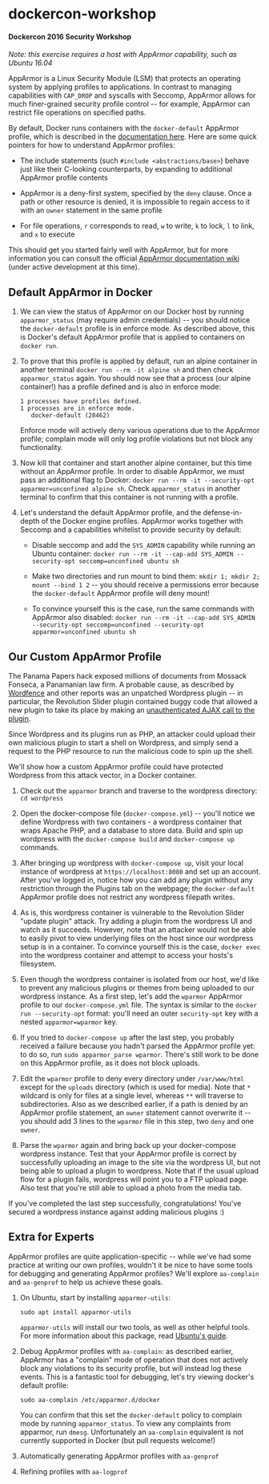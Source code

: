 # dockercon-workshop
#### Dockercon 2016 Security Workshop

_Note: this exercise requires a host with AppArmor capability, such as Ubuntu 16.04_

AppArmor is a Linux Security Module (LSM) that protects an operating system by applying profiles to applications.
In contrast to managing capabilities with `CAP_DROP` and syscalls with Seccomp, AppArmor allows for much finer-grained
security profile control -- for example, AppArmor can restrict file operations on specified paths.


By default, Docker runs containers with the `docker-default` AppArmor profile, which is described in the [documentation here](https://docs.docker.com/engine/security/apparmor/#understand-the-policies).  Here are some quick pointers for how to understand AppArmor profiles:
  
  - The include statements (such `#include <abstractions/base>`) behave just like their C-looking counterparts,
  by expanding to additional AppArmor profile contents

  - AppArmor is a deny-first system, specified by the `deny` clause.  Once a path or other resource is denied, it is impossible
  to regain access to it with an `owner` statement in the same profile

  - For file operations, `r` corresponds to read, `w` to write, `k` to lock, `l` to link, and `x` to execute

 This should get you started fairly well with AppArmor, but for more information you can consult the official [AppArmor documentation wiki](http://wiki.apparmor.net/index.php/Documentation) (under active development at this time).

## Default AppArmor in Docker

1.  We can view the status of AppArmor on our Docker host by running `apparmor_status` (may require admin credentials) -- you should notice the `docker-default` profile is in enforce mode.  As described above, this is Docker's default AppArmor profile that is applied to containers on `docker run`.

2.  To prove that this profile is applied by default, run an alpine container in another terminal `docker run --rm -it alpine sh` and then check `apparmor_status` again.  You should now see that a process (our alpine container!) has a profile defined and is also in enforce mode:
    ```
    1 processes have profiles defined.
    1 processes are in enforce mode.
       docker-default (28462)
    ```

    Enforce mode will actively deny various operations due to the AppArmor profile; complain mode will only log profile violations but not block any functionality.

3.  Now kill that container and start another alpine container, but this time without an AppArmor profile.  In order to disable AppArmor, we must pass an additional flag to Docker: `docker run --rm -it --security-opt apparmor=unconfined alpine sh`.  Check `apparmor_status` in another terminal to confirm that this container is not running with a profile.

4.  Let's understand the default AppArmor profile, and the defense-in-depth of the Docker engine profiles.  AppArmor works together with Seccomp and a capabilities whitelist to provide security by default:
	- Disable seccomp and add the `SYS_ADMIN` capability while running an Ubuntu container: `docker run --rm -it --cap-add SYS_ADMIN --security-opt seccomp=unconfined ubuntu sh`

	- Make two directories and run mount to bind them: `mkdir 1; mkdir 2; mount --bind 1 2` -- you should receive a permissions error because the `docker-default` AppArmor profile will deny mount!

	- To convince yourself this is the case, run the same commands with AppArmor also disabled: `docker run --rm -it --cap-add SYS_ADMIN --security-opt seccomp=unconfined --security-opt apparmor=unconfined ubuntu sh`


## Our Custom AppArmor Profile

The Panama Papers hack exposed millions of documents from Mossack Fonseca, a Panamanian law firm.  A probable cause, as described by [Wordfence](https://www.wordfence.com/blog/2016/04/mossack-fonseca-breach-vulnerable-slider-revolution/) and other reports was an unpatched Wordpress plugin -- in particular, the Revolution Slider plugin contained buggy code that allowed a new plugin to take its place by making an [unauthenticated AJAX call to the plugin](https://www.wordfence.com/wp-content/uploads/2016/04/Screen-Shot-2016-04-07-at-10.31.37-AM.png).


Since Wordpress and its plugins run as PHP, an attacker could upload their own malicious plugin to start a shell on Wordpress, and simply send a request to the PHP resource to run the malicious code to spin up the shell.


We'll show how a custom AppArmor profile could have protected Wordpress from this attack vector, in a Docker container.


1.  Check out the `apparmor` branch and traverse to the wordpress directory: `cd wordpress`

2.  Open the docker-compose file (`docker-compose.yml`) -- you'll notice we define Wordpress with two containers - a wordpress container that wraps Apache PHP, and a database to store data.  Build and spin up wordpress with the `docker-compose build` and `docker-compose up` commands.

3.  After bringing up wordpress with `docker-compose up`, visit your local instance of wordpress at `https://localhost:8080` and set up an account.  After you've logged in, notice how you can add any plugin without any restriction through the Plugins tab on the webpage; the `docker-default` AppArmor profile does not restrict any wordpress filepath writes.

4.  As is, this wordpress container is vulnerable to the Revolution Slider "update plugin" attack.  Try adding a plugin from the wordpress UI and watch as it succeeds.
However, note that an attacker would not be able to easily pivot to view underlying files on the host since our wordpress setup is in a container.  To convince yourself this is the case, `docker exec` into the wordpress container and attempt to access your hosts's filesystem.

5.  Even though the wordpress container is isolated from our host, we'd like to prevent any malicious plugins or themes from being uploaded to our wordpress instance.  As a first step, let's add the `wparmor` AppArmor profile to our `docker-compose.yml` file.  The syntax is similar to the `docker run --security-opt` format: you'll need an outer `security-opt` key with a nested `apparmor=wparmor` key.

6.  If you tried to `docker-compose up` after the last step, you probably received a failure because you hadn't parsed the AppArmor profile yet: to do so, run `sudo apparmor_parse wparmor`.  There's still work to be done on this AppArmor profile, as it does not block uploads.

7.  Edit the `wparmor` profile to deny every directory under `/var/www/html` except for the `uploads` directory (which is used for media).  Note that `*` wildcard is only for files at a single level, whereas `**` will traverse to subdirectories.  Also as we described earlier, if a path is denied by an AppArmor profile statement, an `owner` statement cannot overwrite it -- you should add 3 lines to the `wparmor` file in this step, two `deny` and one `owner`.

8.  Parse the `wparmor` again and bring back up your docker-compose wordpress instance.  Test that your AppArmor profile is correct by successfully uploading an image to the site via the wordpress UI, but not being able to upload a plugin to wordpress.  Note that if the usual upload flow for a plugin fails, wordpress will point you to a FTP upload page.  Also test that you're still able to upload a photo from the media tab.

If you've completed the last step successfully, congratulations!  You've secured a wordpress instance against adding malicious plugins :)


## Extra for Experts

AppArmor profiles are quite application-specific -- while we've had some practice at writing our own profiles, wouldn't it be nice to have some tools for debugging and generating AppArmor profiles?  We'll explore `aa-complain` and `aa-genprof` to help us achieve these goals.

1.  On Ubuntu, start by installing `apparmor-utils`:

    `sudo apt install apparmor-utils`

    `apparmor-utils` will install our two tools, as well as other helpful tools.  For more information about this package, read [Ubuntu's guide](https://help.ubuntu.com/lts/serverguide/apparmor.html).


2.  Debug AppArmor profiles with `aa-complain`: as described earlier, AppArmor has a "complain" mode of operation that does not actively block any violations to its security profile, but will instead log these events.  This is a fantastic tool for debugging, let's try viewing docker's default profile:

    `sudo aa-complain /etc/apparmor.d/docker`

    You can confirm that this set the `docker-default` policy to complain mode by running `apparmor_status`.  To view any complaints from apparmor, run `dmesg`.  Unfortunately an `aa-complain` equivalent is not currently supported in Docker (but pull requests welcome!)

3.  Automatically generating AppArmor profiles with `aa-genprof`

4.  Refining profiles with `aa-logprof`
